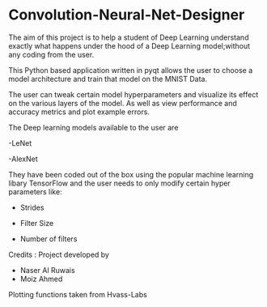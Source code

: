 # Convolution-Neural-Net-Designer

The aim of this project is to help a student of Deep Learning understand exactly what happens under the hood of a 
Deep Learning model;without any coding from the user.

This Python based application written in pyqt allows the user to choose a model architecture and train that model on the
MNIST Data. 

The user can tweak certain model hyperparameters and visualize its effect on the various layers of the model.
As well as view performance and accuracy metrics and plot example errors. 

The Deep learning models available to the user are
 
 -LeNet
 
 -AlexNet

They have been coded out of the box using the popular machine learning libary TensorFlow and the user needs
to only modify certain hyper parameters like:

- Strides

- Filter Size

- Number of filters


Credits : 
Project developed by 
- Naser Al Ruwais 
- Moiz Ahmed 

Plotting functions taken from 
Hvass-Labs
